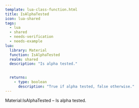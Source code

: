 ```yaml
---
template: lua-class-function.html
title: IsAlphaTested
icon: lua-shared
tags:
  - lua
  - shared
  - needs-verification
  - needs-example
lua:
  library: Material
  function: IsAlphaTested
  realm: shared
  description: "Is alpha tested."
  
  
  returns:
    - type: boolean
      description: "True if alpha tested, false otherwise."
---
```


<div class="lua__search__keywords">
Material:IsAlphaTested &#x2013; Is alpha tested.
</div>
